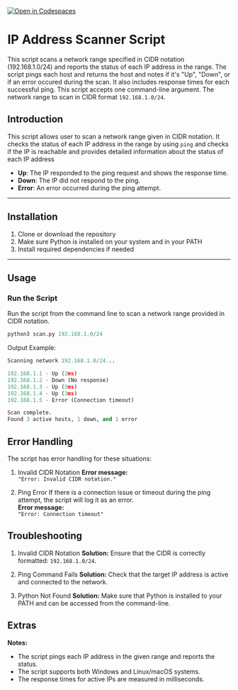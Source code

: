 [![Open in Codespaces](https://classroom.github.com/assets/launch-codespace-2972f46106e565e64193e422d61a12cf1da4916b45550586e14ef0a7c637dd04.svg)](https://classroom.github.com/open-in-codespaces?assignment_repo_id=18052514)

# IP Address Scanner Script
This script scans a network range specified in CIDR notation (192.168.1.0/24) and reports the status of each IP address in the range. The script pings each host and returns the host and notes if it's "Up", "Down", or if an error occured during the scan. It also includes response times for each successful ping. This script accepts one command-line argument. The network range to scan in CIDR format `192.168.1.0/24`. 

## Introduction
This script allows user to scan a network range given in CIDR notation. It checks the status of each IP address in the range by using `ping` and checks if the IP is reachable and provides detailed information about the status of each IP address

- **Up**: The IP responded to the ping request and shows the response time.
- **Down**: The IP did not respond to the ping.
- **Error**: An error occurred during the ping attempt.

---

## Installation

1. Clone or download the repository
2. Make sure Python is installed on your system and in your PATH
4. Install required dependencies if needed

--- 

## Usage

### Run the Script

Run the script from the command line to scan a network range provided in CIDR notation.

```python
python3 scan.py 192.168.1.0/24
```

Output Example:
```python
Scanning network 192.168.1.0/24...

192.168.1.1 - Up (2ms)
192.168.1.2 - Down (No response)
192.168.1.3 - Up (5ms)
192.168.1.4 - Up (3ms)
192.168.1.5 - Error (Connection timeout)

Scan complete.
Found 3 active hosts, 1 down, and 1 error
```

## Error Handling
The script has error handling for these situations:

1. Invalid CIDR Notation
**Error message:**  
`"Error: Invalid CIDR notation."`

2. Ping Error
If there is a connection issue or timeout during the ping attempt, the script will log it as an error.  
**Error message:**  
`"Error: Connection timeout"`

## Troubleshooting

1. Invalid CIDR Notation
**Solution:** Ensure that the CIDR is correctly formatted: `192.168.1.0/24`.

2. Ping Command Fails
**Solution:** Check that the target IP address is active and connected to the network.

3. Python Not Found
**Solution:** Make sure that Python is installed to your PATH and can be accessed from the command-line. 

## Extras
**Notes:**
- The script pings each IP address in the given range and reports the status.
- The script supports both Windows and Linux/macOS systems.
- The response times for active IPs are measured in milliseconds.
